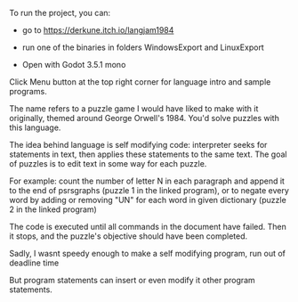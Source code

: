 To run the project, you can:

- go to https://derkune.itch.io/langjam1984

- run one of the binaries in folders WindowsExport and LinuxExport

- Open with Godot 3.5.1 mono

Click Menu button at the top right corner for language intro and sample programs.

The name refers to a puzzle game I would have liked to make with it originally, themed around George Orwell's 1984. You'd solve puzzles with this language.

The idea behind language is self modifying code: interpreter seeks for statements in text, then applies these statements to the same text. The goal of puzzles is to edit text in some way for each puzzle.

For example: count the number of letter N in each paragraph and append it to the end of psrsgraphs (puzzle 1 in the linked program), or to negate every word by adding or removing "UN" for each word in given dictionary (puzzle 2 in the linked program)

The code is executed until all commands in the document have failed. Then it stops, and the puzzle's objective should have been completed.

Sadly, I wasnt speedy enough to make a self modifying program, run out of deadline time

But program statements can insert or even modify it other program statements.
